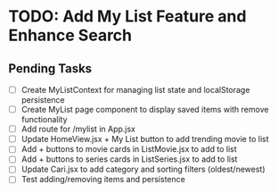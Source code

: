 # TODO: Add My List Feature and Enhance Search

## Pending Tasks
- [ ] Create MyListContext for managing list state and localStorage persistence
- [ ] Create MyList page component to display saved items with remove functionality
- [ ] Add route for /mylist in App.jsx
- [ ] Update HomeView.jsx + My List button to add trending movie to list
- [ ] Add + buttons to movie cards in ListMovie.jsx to add to list
- [ ] Add + buttons to series cards in ListSeries.jsx to add to list
- [ ] Update Cari.jsx to add category and sorting filters (oldest/newest)
- [ ] Test adding/removing items and persistence
